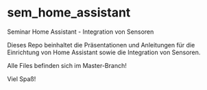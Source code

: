 # sem_home_assistant
Seminar Home Assistant - Integration von Sensoren

Dieses Repo beinhaltet die Präsentationen und Anleitungen für 
die Einrichtung von Home Assistant sowie die Integration von Sensoren.

Alle Files befinden sich im Master-Branch!

Viel Spaß!
